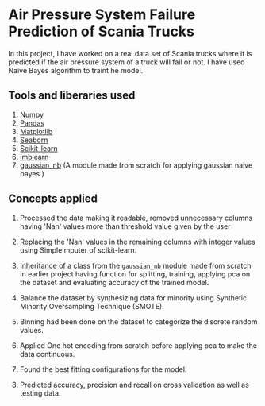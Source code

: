 # Air Pressure System Failure Prediction of Scania Trucks

In this project, I have worked on a real data set of Scania trucks where it is predicted if the air pressure system of a truck will fail or not. I have used Naive Bayes algorithm to traint he model. 

## Tools and liberaries used 

1. [Numpy](https://numpy.org/doc/stable/)
2. [Pandas](https://pandas.pydata.org/)
3. [Matplotlib](https://matplotlib.org/)
4. [Seaborn](https://seaborn.pydata.org/)
5. [Scikit-learn](https://scikit-learn.org/stable/)
6. [imblearn](https://pypi.org/project/imblearn/)
7. [gaussian_nb](Gaussian_Naive_Bayes.py) (A module made from scratch for applying gaussian naive bayes.) 

##  Concepts applied 

1. Processed the data making it readable, removed unnecessary columns having 'Nan' values more than threshold value given by the user 

2. Replacing the 'Nan' values in the remaining columns with integer values using SimpleImputer of scikit-learn.

3. Inheritance of a class from the `gaussian_nb` module made from scratch in earlier project having function for splitting, training, applying pca on the dataset and evaluating accuracy of the trained model. 

4. Balance the dataset by synthesizing data for minority using Synthetic Minority Oversampling Technique (SMOTE). 

5. Binning had been done on the dataset to categorize the discrete random values.

6. Applied One hot encoding from scratch before applying pca to make the data continuous. 

7. Found the best fitting configurations for the model. 

8. Predicted accuracy, precision and recall on cross validation as well as testing data. 

